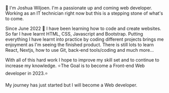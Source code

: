 👋 I'm Joshua Wiljoen. I'm a passionate up and coming web developer. 
Working as an IT technician right now but this is a stepping stone of what's to come. 

Since June 2022 :date: I have been learning how to code and create websites. So far I have learnt HTML, CSS, Javascript and Bootstrap. Putting everything I have learnt into practice by coding different projects brings me enjoyment as I'm seeing the finished product. 
There is still lots to learn React, Nextjs, how to use Git, back-end tools/coding and much more...

With all of this hard work I hope to improve my skill set and to continue to increase my knowledge. 
:star:The Goal is to become a Front-end Web developer in 2023.:star: 



My journey has just started but I will become a Web developer.
